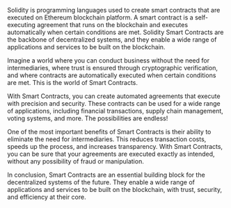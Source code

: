 Solidity is programming languages used to create smart contracts that are executed on Ethereum blockchain platform. A smart contract is a self-executing agreement that runs on the blockchain and executes automatically when certain conditions are met. Solidity Smart Contracts are the backbone of decentralized systems, and they enable a wide range of applications and services to be built on the blockchain.

Imagine a world where you can conduct business without the need for intermediaries, where trust is ensured through cryptographic verification, and where contracts are automatically executed when certain conditions are met. This is the world of Smart Contracts.

With Smart Contracts, you can create automated agreements that execute with precision and security. These contracts can be used for a wide range of applications, including financial transactions, supply chain management, voting systems, and more. The possibilities are endless!

One of the most important benefits of Smart Contracts is their ability to eliminate the need for intermediaries. This reduces transaction costs, speeds up the process, and increases transparency. With Smart Contracts, you can be sure that your agreements are executed exactly as intended, without any possibility of fraud or manipulation.

In conclusion, Smart Contracts are an essential building block for the decentralized systems of the future. They enable a wide range of applications and services to be built on the blockchain, with trust, security, and efficiency at their core.
